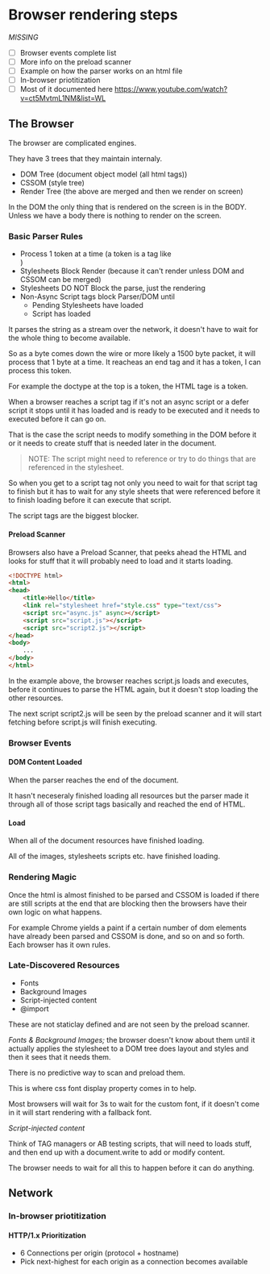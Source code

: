 # Browser rendering steps

*MISSING*

- [ ] Browser events complete list
- [ ] More info on the preload scanner
- [ ] Example on how the parser works on an html file
- [ ] In-browser priotitization
- [ ] Most of it documented here https://www.youtube.com/watch?v=ct5MvtmL1NM&list=WL

## The Browser

The browser are complicated engines.

They have 3 trees that they maintain internaly.

- DOM Tree (document object model (all html tags))
- CSSOM (style tree)
- Render Tree (the above are merged and then we render on screen)

In the DOM the only thing that is rendered on the screen is in the BODY. Unless we have a body there is nothing to render on the screen.

### Basic Parser Rules

- Process 1 token at a time (a token is a tag like <html> <div>)
- Stylesheets Block Render (because it can't render unless DOM and CSSOM can be merged)
- Stylesheets DO NOT Block the parse, just the rendering
- Non-Async Script tags block Parser/DOM until
  - Pending Stylesheets have loaded
  - Script has loaded

It parses the string as a stream over the network, it doesn't have to wait for the whole thing to become available.

So as a byte comes down the wire or more likely a 1500 byte packet, it will process that 1 byte at a time. It reacheas an end tag and it has a token, I can process this token.

For example the doctype at the top is a token, the HTML tage is a token.

When a browser reaches a script tag if it's not an async script or a defer script it stops until it has loaded and is ready to be executed and it needs to executed before it can go on.

That is the case the script needs to modify something in the DOM before it or it needs to create stuff that is needed later in the document.

> NOTE: The script might need to reference or try to do things that are referenced in the stylesheet.

So when you get to a script tag not only you need to wait for that script tag to finish but it has to wait for any style sheets that were referenced before it to finish loading before it can execute that script.

The script tags are the biggest blocker.

#### Preload Scanner

Browsers also have a Preload Scanner, that peeks ahead the HTML and looks for stuff that it will probably need to load and it starts loading.

```html
<!DOCTYPE html>
<html>
<head>
    <title>Hello</title>
    <link rel="stylesheet href="style.css" type="text/css">
    <script src="async.js" async></script>
    <script src="script.js"></script>
    <script src="script2.js"></script>
</head>
<body>
    ...
</body>
</html>
```

In the example above, the browser reaches script.js loads and executes, before it continues to parse the HTML again, but it doesn't stop loading the other resources.

The next script script2.js will be seen by the preload scanner and it will start fetching before script.js will finish executing.

### Browser Events

#### DOM Content Loaded

When the parser reaches the end of the document.

It hasn't neceseraly finished loading all resources but the parser made it through all of those script tags basically and reached the end of HTML.

#### Load

When all of the document resources have finished loading.

All of the images, stylesheets scripts etc. have finished loading.

### Rendering Magic

Once the html is almost finished to be parsed and CSSOM is loaded if there are still scripts at the end that are blocking then the browsers have their own logic on what happens.

For example Chrome yields a paint if a certain number of dom elements have already been parsed and CSSOM is done, and so on and so forth. Each browser has it own rules.

### Late-Discovered Resources

- Fonts
- Background Images
- Script-injected content
- @import

These are not staticlay defined and are not seen by the preload scanner.

*Fonts & Background Images;* the browser doesn't know about them until it actually applies the stylesheet to a DOM tree does layout and styles and then it sees that it needs them.

There is no predictive way to scan and preload them.

This is where css font display property comes in to help.

Most browsers will wait for 3s to wait for the custom font, if it doesn't come in it will start rendering with a fallback font.

*Script-injected content*

Think of TAG managers or AB testing scripts, that will need to loads stuff, and then end up with a document.write to add or modify content.

The browser needs to wait for all this to happen before it can do anything.

## Network

### In-browser priotitization

#### HTTP/1.x Prioritization

- 6 Connections per origin (protocol + hostname)
- Pick next-highest for each origin as a connection becomes available
